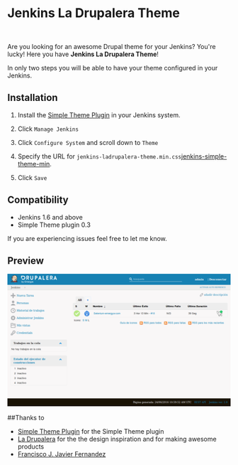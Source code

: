 # Jenkins La Drupalera Theme

<img src="http://jenkins.io/images/logo_128.png" alt="" />
<img src="http://www.ladrupalera.com/sites/all/themes/da_vinci/images/home/misc/img_drupal_base_soluciones.png" alt="" height="128" />

Are you looking for an awesome Drupal theme for your Jenkins? You're lucky! Here you have **Jenkins La Drupalera Theme**!

In only two steps you will be able to have your theme configured in your Jenkins.

## Installation 

1. Install the [Simple Theme Plugin][jenkins-simple-theme] in your Jenkins system.

1. Click `Manage Jenkins`

1. Click `Configure System` and scroll down to `Theme`

1. Specify the URL for `jenkins-ladrupalera-theme.min.css`[jenkins-simple-theme-min]. 

1. Click `Save`

## Compatibility
- Jenkins 1.6 and above
- Simple Theme plugin 0.3

If you are experiencing issues feel free to let me know.

## Preview

<img src="src/img/LaDrupaleraLook%26Feel.png" />

##Thanks to
- [Simple Theme Plugin][jenkins-simple-theme] for the Simple Theme plugin
- [La Drupalera][la-drupalera] for the the design inspiration and for making awesome products
- [Francisco J. Javier Fernandez][jfernandez89]


[jenkins-simple-theme]: https://wiki.jenkins-ci.org/display/JENKINS/Simple+Theme+Plugin
[jenkins-simple-theme-min]: https://cdn.rawgit.com/agomezmoron/jenkins-simple-theme-ladrupalera/master/dist/css/jenkins-ladrupalera-theme.min.css
[la-drupalera]: http://www.ladrupalera.com/
[jfernandez89]: https://github.com/jfernandez89
